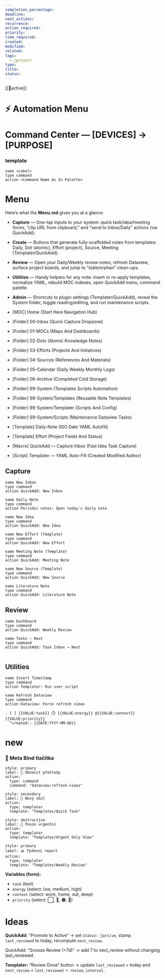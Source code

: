 ```yaml
---
completion_percentage:
deadline:
next_actions:
recurrence:
action_required:
priority:
time_required:
created:
modified:
related:
tags:
  - 🚀project
type:
title:
status:
---
```

[[🔄active]]

# ⚡ Automation Menu
# Command Center — [DEVICES] → [PURPOSE]

### template 

```button-temp
name <Label>
type command
action <Command Name As In Palette>
```
# Menu
Here’s what the **Menu.md** gives you at a glance:

- **Capture** — One-tap inputs to your system: quick task/idea/meeting forms, “clip URL from clipboard,” and “send to Inbox/Daily” actions (via QuickAdd).
    
- **Create** — Buttons that generate fully-scaffolded notes from templates: Daily, Dot (atomic), Effort (project), Source, Meeting (Templater/QuickAdd).
    
- **Review** — Open your Daily/Weekly review notes, refresh Dataview, surface project boards, and jump to “stale/orphan” clean-ups.
    
- **Utilities** — Handy helpers for any note: insert or re-apply templates, normalize YAML, rebuild MOC indexes, open QuickAdd menu, command palette.
    
- **Admin** — Shortcuts to plugin settings (Templater/QuickAdd), reveal the System folder, toggle reading/editing, and run maintenance scripts.

- [MOC] Home (Start Here Navigation Hub)
- [Folder] 00-Inbox (Quick Capture Dropzone)
- [Folder] 01-MOCs (Maps And Dashboards)
- [Folder] 02-Dots (Atomic Knowledge Notes)
- [Folder] 03-Efforts (Projects And Initiatives)
- [Folder] 04-Sources (References And Materials)
- [Folder] 05-Calendar (Daily Weekly Monthly Logs)
- [Folder] 06-Archive (Completed Cold Storage)
- [Folder] 99-System (Templates Scripts Automation)
- [Folder] 99-System/Templates (Reusable Note Templates)
- [Folder] 99-System/Templater (Scripts And Config)
- [Folder] 99-System/Scripts (Maintenance Dataview Tasks)
- [Template] Daily-Note (ISO Date YAML Autofill)
- [Template] Effort (Project Fields And Status)
- [Macro] QuickAdd — Capture Inbox (Fast Idea Task Capture)
- [Script] Templater — YAML Auto-Fill (Created Modified Author)
## Capture

```button
name New Inbox
type command
action QuickAdd: New Inbox
```

```
name Daily Note
type command
action Periodic notes: Open today's daily note
```

```
name New Idea
type command
action QuickAdd: New Idea
```

```
name New Effort (Template)
type command
action QuickAdd: New Effort 
```

```
name Meeting Note (Template)
type command
action QuickAdd: Meeting Note
```

```
name New Source (Template)
type command
action QuickAdd: New Source 
```

```
name Literature Note
type command
action QuickAdd: Literature Note
```


## Review

```
name Dashboard
type command
action QuickAdd: Weekly Review
```

```
name Tasks – Next
type command
action QuickAdd: Task Inbox → Next
```

```

```

## Utilities

```
name Insert Timestamp
type command
action Templater: Run user script
```

```
name Refresh Dataview
type command
action Dataview: Force refresh views
```

```task-entry
- [ ] {{VALUE:task}} ⏱️ {{VALUE:energy}} @{{VALUE:context}} {{VALUE:priority}}
  ^created:: {{DATE:YYYY-MM-DD}}
```
# new 

### 🔗 Meta Bind tlačítka

```
style: primary
label: 🔄 Obnovit přehledy
action: 
  type: command
  command: "dataview:refresh-views"
```

```
style: secondary  
label: 📝 Nový úkol
action: 
  type: templater
  template: "Templates/Quick Task"
```

```
style: destructive
label: 🚨 Pouze urgentní
action: 
  type: templater
  template: "Templates/Urgent Only View"
```

```
style: primary
label: 📊 Týdenní report
action: 
  type: templater
  template: "Templates/Weekly Review"
```


**Variables (form):**

- `task` (text)
- `energy` (select: low, medium, high)
- `context` (select: work, home, out, deep)
- `priority` (select: ⬜, 🔵, 🟠, 🔴)

# Ideas 
**QuickAdd:** “Promote to Active” → set `status: 🔄active`, stamp `last_reviewed` to today, recompute `next_review`.

QuickAdd: “Snooze Review (+7d)” → add 7 to next_review without changing last_reviewed.

**Templater:** “Review Done” button → update `last_reviewed` = today and `next_review` = `last_reviewed + review_interval`.

